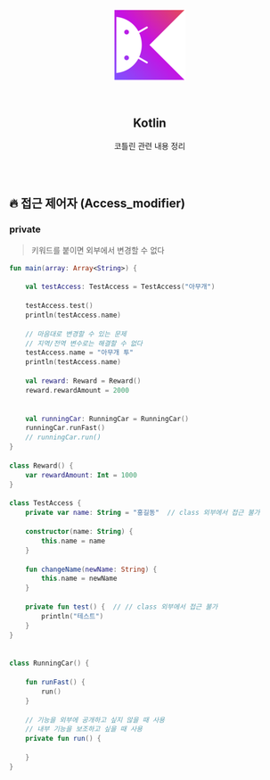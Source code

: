 <div align="center">
  <p>
    <img src="../README.assets/kotlin-hero.png">
  </p>
  <br>
  <h2>Kotlin</h2>
  <p>코틀린 관련 내용 정리</p>
  <br>
  <br>
</div>








## 🔥 접근 제어자 (Access_modifier)

### private

> 키워드를 붙이면 외부에서 변경할 수 없다

```kotlin
fun main(array: Array<String>) {

    val testAccess: TestAccess = TestAccess("아무개")

	testAccess.test()
	println(testAccess.name)
    
    // 마음대로 변경할 수 있는 문제
    // 지역/전역 변수로는 해결할 수 없다
	testAccess.name = "아무개 투"
	println(testAccess.name)

    val reward: Reward = Reward()
    reward.rewardAmount = 2000

    
    val runningCar: RunningCar = RunningCar()
    runningCar.runFast()
	// runningCar.run()
}

class Reward() {
    var rewardAmount: Int = 1000
}

class TestAccess {
    private var name: String = "홍길동"  // class 외부에서 접근 불가

    constructor(name: String) {
        this.name = name
    }

    fun changeName(newName: String) {
        this.name = newName
    }

    private fun test() {  // // class 외부에서 접근 불가
        println("테스트")
    }
}


class RunningCar() {

    fun runFast() {
        run()
    }
	
    // 기능을 외부에 공개하고 싶지 않을 때 사용
    // 내부 기능을 보조하고 싶을 때 사용
    private fun run() {

    } 
}
```
